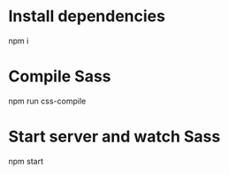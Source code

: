 # Install dependencies
npm i

# Compile Sass
npm run css-compile

# Start server and watch Sass
npm start